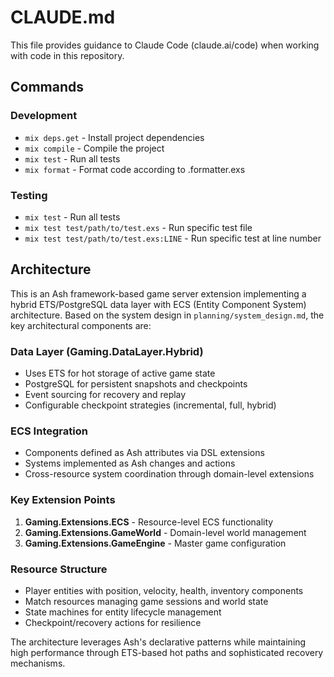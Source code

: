 # CLAUDE.md

This file provides guidance to Claude Code (claude.ai/code) when working with code in this repository.

## Commands

### Development
- `mix deps.get` - Install project dependencies
- `mix compile` - Compile the project
- `mix test` - Run all tests
- `mix format` - Format code according to .formatter.exs

### Testing
- `mix test` - Run all tests
- `mix test test/path/to/test.exs` - Run specific test file
- `mix test test/path/to/test.exs:LINE` - Run specific test at line number

## Architecture

This is an Ash framework-based game server extension implementing a hybrid ETS/PostgreSQL data layer with ECS (Entity Component System) architecture. Based on the system design in `planning/system_design.md`, the key architectural components are:

### Data Layer (Gaming.DataLayer.Hybrid)
- Uses ETS for hot storage of active game state
- PostgreSQL for persistent snapshots and checkpoints
- Event sourcing for recovery and replay
- Configurable checkpoint strategies (incremental, full, hybrid)

### ECS Integration
- Components defined as Ash attributes via DSL extensions
- Systems implemented as Ash changes and actions
- Cross-resource system coordination through domain-level extensions

### Key Extension Points
1. **Gaming.Extensions.ECS** - Resource-level ECS functionality
2. **Gaming.Extensions.GameWorld** - Domain-level world management
3. **Gaming.Extensions.GameEngine** - Master game configuration

### Resource Structure
- Player entities with position, velocity, health, inventory components
- Match resources managing game sessions and world state
- State machines for entity lifecycle management
- Checkpoint/recovery actions for resilience

The architecture leverages Ash's declarative patterns while maintaining high performance through ETS-based hot paths and sophisticated recovery mechanisms.